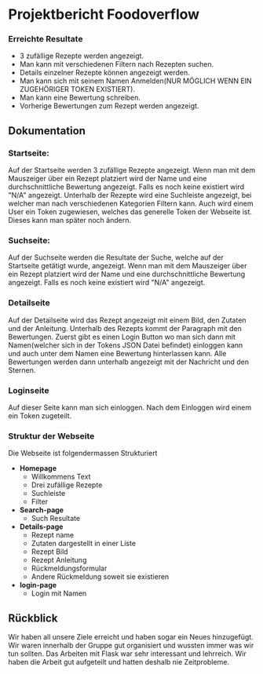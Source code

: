 # Projektbericht Foodoverflow
### Erreichte Resultate
* 3 zufällige Rezepte werden angezeigt.
* Man kann mit verschiedenen Filtern nach Rezepten suchen.
* Details einzelner Rezepte können angezeigt werden.
* Man kann sich mit seinem Namen Anmelden(NUR MÖGLICH WENN EIN ZUGEHÖRIGER TOKEN EXISTIERT).
* Man kann eine Bewertung schreiben.
* Vorherige Bewertungen zum Rezept werden angezeigt.

## Dokumentation
### Startseite:
Auf der Startseite werden 3 zufällige Rezepte angezeigt. Wenn man mit dem Mauszeiger über ein Rezept platziert wird der
Name und eine durchschnittliche Bewertung angezeigt. Falls es noch keine existiert wird "N/A" angezeigt.
Unterhalb der Rezepte wird eine Suchleiste angezeigt, bei welcher man nach verschiedenen Kategorien Filtern kann.
Auch wird einem User ein Token zugewiesen, welches das generelle Token der Webseite ist. Dieses kann man später noch ändern.

### Suchseite:
Auf der Suchseite werden die Resultate der Suche, welche auf der Startseite getätigt wurde, angezeigt.
Wenn man mit dem Mauszeiger über ein Rezept platziert wird der Name und eine durchschnittliche Bewertung angezeigt. Falls es noch keine existiert wird "N/A" angezeigt.

### Detailseite
Auf der Detailseite wird das Rezept angezeigt mit einem Bild, den Zutaten und der Anleitung.
Unterhalb des Rezepts kommt der Paragraph mit den Bewertungen. Zuerst gibt es einen Login Button wo man sich dann mit Namen(welcher sich in der Tokens JSON Datei befindet) einloggen kann und auch unter dem Namen eine Bewertung hinterlassen kann. Alle Bewertungen werden dann unterhalb angezeigt mit der Nachricht und den Sternen.

### Loginseite
Auf dieser Seite kann man sich einloggen. Nach dem Einloggen wird einem ein Token zugeteilt.

### Struktur der Webseite
Die Webseite ist folgendermassen Strukturiert
* **Homepage**
  * Willkommens Text
  * Drei zufällige Rezepte
  * Suchleiste
  * Filter
* **Search-page**
    * Such Resultate
* **Details-page**
    * Rezept name
    * Zutaten dargestellt in einer Liste
    * Rezept Bild
    * Rezept Anleitung
    * Rückmeldungsformular
    * Andere Rückmeldung soweit sie existieren
* **login-page**
    * Login mit Namen

## Rückblick
Wir haben all unsere Ziele erreicht und haben sogar ein Neues hinzugefügt. Wir waren innerhalb der Gruppe gut organisiert und wussten immer was wir tun sollten. 
Das Arbeiten mit Flask war sehr interessant und lehrreich. Wir haben die Arbeit gut aufgeteilt und hatten deshalb nie Zeitprobleme.